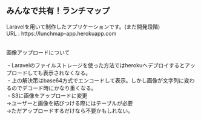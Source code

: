 <h2>みんなで共有！ランチマップ</h2>
Laravelを用いて制作したアプリケーションです。(まだ開発段階)<br>
URL : https://lunchmap-app.herokuapp.com <br>
<br>
<p>画像アップロードについて<p>
・Laravelのファイルストレージを使った方法ではherokuへデプロイするとアップロードしても表示されなくなる。<br>
・上の解決策はbase64方式でエンコードして表示。しかし画像が文字列に変わるのでデコード時にかなり重くなる。<br>
・S3に画像をアップロードに変更<br>
  →ユーザーと画像を結びつける際にはテーブルが必要<br>
  →ただアップロードするだけなら不要かもしれない。